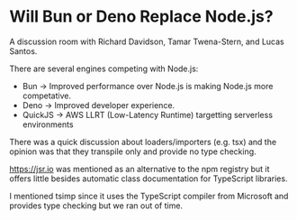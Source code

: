 # Will Bun or Deno Replace Node.js?

A discussion room with Richard Davidson, Tamar Twena-Stern, and Lucas Santos.

There are several engines competing with Node.js:

- Bun -> Improved performance over Node.js is making Node.js more competative.
- Deno -> Improved developer experience.
- QuickJS -> AWS LLRT (Low-Latency Runtime) targetting serverless environments

There was a quick discussion about loaders/importers (e.g. tsx) and the opinion was that they transpile only and provide no type checking.

https://jsr.io was mentioned as an alternative to the npm registry but it offers little besides automatic class documentation for TypeScript libraries.

I mentioned tsimp since it uses the TypeScript compiler from Microsoft and provides type checking but we ran out of time.
